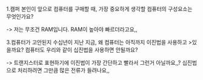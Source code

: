1.캠퍼 본인이 앞으로 컴퓨터를 구매할 때, 가장 중요하게 생각할 컴퓨터의 구성요소는 무엇인가요?

-> 저는 무조건 RAM입니다. RAM이 높아야 빠르더라고요,,

3.컴퓨터가 고안된지 수십년이 지난 지금, 왜 컴퓨터는 아직까지 이진법을 사용하고 >있을까요? 컴퓨터도 우리와 같이 십진법을 사용하면 안될까요?

-> 트랜지스터로 표현하기에 이진법이 가장 간단하고 빨라서 그런거 아닐까요,,?
십진법으로 처리하려면 그만큼 많은 전류가 들려나요,,
